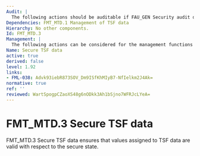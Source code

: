 ```yaml
---
Audit: |
  The following actions should be auditable if FAU_GEN Security audit data generation is included in the PP, PP-Module, functional package or ST: a) minimal: All rejected values of TSF data.
Dependencies: FMT_MTD.1 Management of TSF data
Hierarchy: No other components.
Id: FMT_MTD.3
Management: |
  The following actions can be considered for the management functions in FMT: a) there are no management activities foreseen.
Name: Secure TSF data
active: true
derived: false
level: 1.92
links:
- FML-038: Advk93iebR873SOV_Dm9ISfKhMIyB7-NfIelkm2J4Ak=
normative: true
ref: ''
reviewed: WartSpogpCZaoXS48g6nODkk3Ah1bSjno7WFRJcLYeA=
---
```


# FMT_MTD.3 Secure TSF data

FMT_MTD.3 Secure TSF data ensures that values assigned to TSF data are valid with respect to the secure state.
